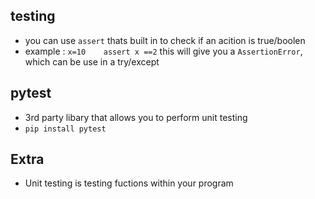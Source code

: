## testing
* you can use ```assert``` thats built in to check if an acition is true/boolen
* example : ```x=10    assert x ==2``` this will give you a ```AssertionError```, which can be use in a try/except

## pytest 
* 3rd party libary that allows you to perform unit testing
* ```pip install pytest```


## Extra 
* Unit testing is testing fuctions within your program
